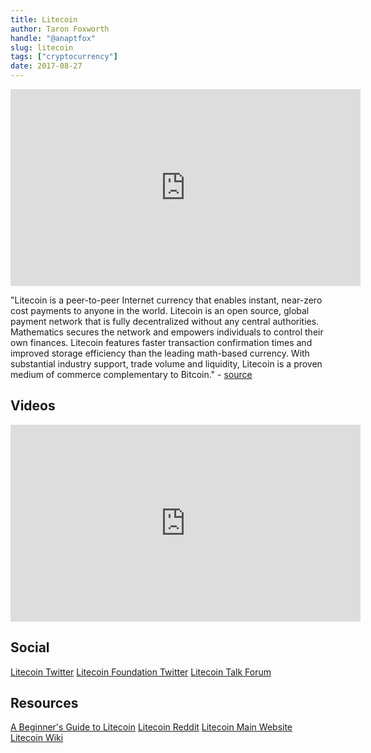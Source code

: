 ```yaml
---
title: Litecoin
author: Taron Foxworth
handle: "@anaptfox"
slug: litecoin
tags: ["cryptocurrency"]
date: 2017-08-27
---
```


<iframe width="560" height="315" src="https://www.youtube.com/embed/q7B7S88RtV8" frameborder="0" allowfullscreen></iframe>

"Litecoin is a peer-to-peer Internet currency that enables instant, near-zero cost payments to anyone in the world. Litecoin is an open source, global payment network that is fully decentralized without any central authorities. Mathematics secures the network and empowers individuals to control their own finances. Litecoin features faster transaction confirmation times and improved storage efficiency than the leading math-based currency. With substantial industry support, trade volume and liquidity, Litecoin is a proven medium of commerce complementary to Bitcoin." - [source](https://litecoin.org/) 

## Videos

<iframe width="560" height="315" src="https://www.youtube.com/embed/U2KP8koYC3s" frameborder="0" allowfullscreen></iframe>

## Social

[Litecoin Twitter](https://twitter.com/Litecoin)
[Litecoin Foundation Twitter](https://twitter.com/ltcfoundation)
[Litecoin Talk Forum](https://litecointalk.io/)

## Resources

[A Beginner's Guide to Litecoin](https://blog.coinbase.com/a-beginners-guide-to-litecoin-d9b455d44cd3)
[Litecoin Reddit](https://www.reddit.com/r/litecoin/)
[Litecoin Main Website](https://litecoin.org/)
[Litecoin Wiki](https://litecoin.info/)